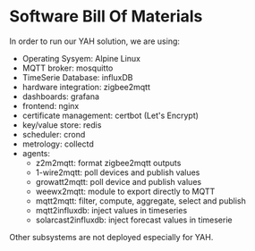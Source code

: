 # Software Bill Of Materials

In order to run our YAH solution, we are using:

- Operating Sysyem: Alpine Linux
- MQTT broker: mosquitto
- TimeSerie Database: influxDB
- hardware integration: zigbee2mqtt
- dashboards: grafana
- frontend: nginx
- certificate management: certbot (Let's Encrypt)
- key/value store: redis
- scheduler: crond
- metrology: collectd
- agents:
    - z2m2mqtt: format zigbee2mqtt outputs
    - 1-wire2mqtt: poll devices and publish values
    - growatt2mqtt: poll device and publish values
    - weewx2mqtt: module to export directly to MQTT
    - mqtt2mqtt: filter, compute, aggregate, select and publish
    - mqtt2influxdb: inject values in timeseries
    - solarcast2influxdb: inject forecast values in timeserie

Other subsystems are not deployed especially for YAH.
